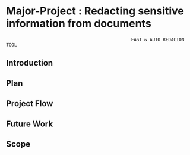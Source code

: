 # Major-Project : Redacting sensitive information from documents
                                                   FAST & AUTO REDACION TOOL
## Introduction

## Plan 

## Project Flow 

## Future Work

## Scope
 
